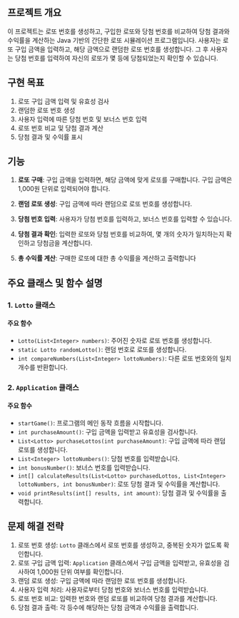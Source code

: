 ## 프로젝트 개요

이 프로젝트는 로또 번호를 생성하고, 구입한 로또와 당첨 번호를 비교하여 당첨 결과와 수익률을 계산하는 Java 기반의 간단한 로또 시뮬레이션 프로그램입니다. 사용자는 로또 구입 금액을 입력하고, 해당 금액으로 랜덤한 로또 번호를 생성합니다. 그 후 사용자는 당첨 번호를 입력하여 자신의 로또가 몇 등에 당첨되었는지 확인할 수 있습니다.

## 구현 목표

1. 로또 구입 금액 입력 및 유효성 검사
2. 랜덤한 로또 번호 생성
3. 사용자 입력에 따른 당첨 번호 및 보너스 번호 입력
4. 로또 번호 비교 및 당첨 결과 계산
5. 당첨 결과 및 수익률 표시

## 기능

1. **로또 구매**: 구입 금액을 입력하면, 해당 금액에 맞게 로또를 구매합니다. 구입 금액은 1,000원 단위로 입력되어야 합니다.

2. **랜덤 로또 생성**: 구입 금액에 따라 랜덤으로 로또 번호를 생성합니다.

3. **당첨 번호 입력**: 사용자가 당첨 번호를 입력하고, 보너스 번호를 입력할 수 있습니다.

4. **당첨 결과 확인**: 입력한 로또와 당첨 번호를 비교하여, 몇 개의 숫자가 일치하는지 확인하고 당첨금을 계산합니다.

5. **총 수익률 계산**: 구매한 로또에 대한 총 수익률을 계산하고 출력합니다

## 주요 클래스 및 함수 설명

### 1. `Lotto` 클래스

#### 주요 함수
- `Lotto(List<Integer> numbers)`: 주어진 숫자로 로또 번호를 생성합니다. 
- `static Lotto randomLotto()`: 랜덤 번호로 로또를 생성합니다.
- `int compareNumbers(List<Integer> lottoNumbers)`: 다른 로또 번호와의 일치 개수를 반환합니다.

### 2. `Application` 클래스

#### 주요 함수
- `startGame()`: 프로그램의 메인 동작 흐름을 시작합니다.
- `int purchaseAmount()`: 구입 금액을 입력받고 유효성을 검사합니다.
- `List<Lotto> purchaseLottos(int purchaseAmount)`: 구입 금액에 따라 랜덤 로또를 생성합니다.
- `List<Integer> lottoNumbers()`: 당첨 번호를 입력받습니다.
- `int bonusNumber()`: 보너스 번호를 입력받습니다.
- `int[] calculateResults(List<Lotto> purchasedLottos, List<Integer> lottoNumbers, int bonusNumber)`: 로또 당첨 결과 및 수익률을 계산합니다.
- `void printResults(int[] results, int amount)`: 당첨 결과 및 수익률을 출력합니다.

## 문제 해결 전략

1. 로또 번호 생성: `Lotto` 클래스에서 로또 번호를 생성하고, 중복된 숫자가 없도록 확인합니다.
2. 로또 구입 금액 입력: `Application` 클래스에서 구입 금액을 입력받고, 유효성을 검사하여 1,000원 단위 여부를 확인합니다.
3. 랜덤 로또 생성: 구입 금액에 따라 랜덤한 로또 번호를 생성합니다.
4. 사용자 입력 처리: 사용자로부터 당첨 번호와 보너스 번호를 입력받습니다.
5. 로또 번호 비교: 입력한 번호와 랜덤 로또를 비교하여 당첨 결과를 계산합니다.
6. 당첨 결과 출력: 각 등수에 해당하는 당첨 금액과 수익률을 출력합니다.



